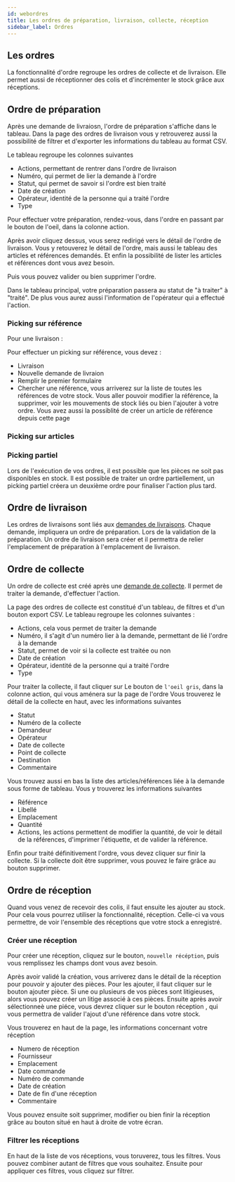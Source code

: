 ```yaml
---
id: webordres
title: Les ordres de préparation, livraison, collecte, réception
sidebar_label: Ordres
---
```



## Les ordres

La fonctionnalité d'ordre regroupe les ordres de collecte et de livraison. Elle permet aussi de réceptionner des colis et d'incrémenter le stock grâce aux réceptions.  

## Ordre de préparation

Après une demande de livraiosn, l'ordre de préparation s'affiche dans le tableau. Dans la page des ordres de livraison vous y retrouverez aussi la possibilité de filtrer et d'exporter les informations du tableau au format CSV. 

Le tableau regroupe les colonnes suivantes 
* Actions, permettant de rentrer dans l'ordre de livraison
* Numéro, qui permet de lier la demande à l'ordre
* Statut, qui permet de savoir si l'ordre est bien traité
* Date de création
* Opérateur, identité de la personne qui a traité l'ordre
* Type

Pour effectuer votre préparation, rendez-vous, dans l'ordre en passant par le bouton de l'oeil, dans la colonne action. 

Après avoir cliquez dessus, vous serez redirigé vers le détail de l'ordre de livraison. Vous y retouverez le détail de l'ordre, mais aussi le tableau des articles et références demandés. Et enfin la possibilité de lister les articles et références dont vous avez besoin. 

Puis vous pouvez valider ou bien supprimer l'ordre. 

Dans le tableau principal, votre préparation passera au statut de "à traiter" à "traité". De plus vous aurez aussi l'information de l'opérateur qui a effectué l'action. 

### Picking sur référence

Pour une livraison :

Pour effectuer un picking sur référence, vous devez :

* Livraison 
* Nouvelle demande de livraion 
* Remplir le premier formulaire
* Chercher une référence, vous arriverez sur la liste de toutes les références de votre stock. Vous aller pouvoir modifier la référence, la supprimer, voir les mouvements de stock liés ou bien l'ajouter à votre ordre. Vous avez aussi la possiblité de créer un article de référence depuis cette page

### Picking sur articles



### Picking partiel

Lors de l'exécution de vos ordres, il est possible que les pièces ne soit pas disponibles en stock. Il est possible de traiter un ordre partiellement, un picking partiel créera un deuxième ordre pour finaliser l'action plus tard. 

## Ordre de livraison

Les ordres de livraisons sont liés aux [demandes de livraisons](webdemandes.md). Chaque demande, impliquera un ordre de préparation. Lors de la validation de la préparation. Un ordre de livraison sera créer et il permettra de relier l'emplacement de préparation à l'emplacement de livraison. 

## Ordre de collecte

Un ordre de collecte est créé après une [demande de collecte](webdemandes.md). Il permet de traiter la demande, d'effectuer l'action. 

La page des ordres de collecte est constitué d'un tableau, de filtres et d'un bouton export CSV. 
Le tableau regroupe les colonnes suivantes :
* Actions, cela vous permet de traiter la demande
* Numéro, il s'agit d'un numéro lier à la demande, permettant de lié l'ordre à la demande
* Statut, permet de voir si la collecte est traitée ou non
* Date de création	
* Opérateur, identité de la personne qui a traité l'ordre	
* Type

Pour traiter la collecte, il faut cliquer sur 
Le bouton de `l'oeil gris`, dans la colonne action, qui vous aménera sur la page de l'ordre
Vous trouverez le détail de la collecte en haut, avec les informations suivantes 
* Statut
* Numéro de la collecte
* Demandeur
* Opérateur
* Date de collecte
* Point de collecte
* Destination
* Commentaire                                         
  

Vous trouvez aussi en bas la liste des articles/références liée à la demande sous forme de tableau. Vous y trouverez les informations suivantes 
* Référence	
* Libellé	
* Emplacement	
* Quantité	
* Actions, les actions permettent de modifier la quantité, de voir le détail de la références, d'imprimer l'étiquette, et de valider la référence. 

Enfin pour traité définitivement l'ordre, vous devez cliquer sur finir la collecte. 
Si la collecte doit être supprimer, vous pouvez le faire grâce au bouton supprimer. 


## Ordre de réception

Quand vous venez de recevoir des colis, il faut ensuite les ajouter au stock. 
Pour cela vous pourrez utiliser la fonctionnalité, réception. 
Celle-ci va vous permettre, de voir l'ensemble des réceptions que votre stock a enregistré.

### Créer une réception

Pour créer une réception, cliquez sur le bouton, `nouvelle récéption`, puis vous remplissez les champs dont vous avez besoin. 

Après avoir validé la création, vous arriverez dans le détail de la réception pour pouvoir y ajouter des pièces.
Pour les ajouter, il faut cliquer sur le bouton ajouter pièce. Si une ou plusieurs de vos pièces sont litigieuses, alors vous pouvez créer un litige associé à ces pièces.  Ensuite après avoir sélectionneè une piéce, vous devrez cliquer sur le bouton réception , qui vous permettra de valider l'ajout d'une référence dans votre stock. 

Vous trouverez en haut de la page, les informations concernant votre réception 

* Numero de réception
* Fournisseur
* Emplacement
* Date commande
* Numéro de commande
* Date de création 
* Date de fin d'une réception 
* Commentaire

Vous pouvez ensuite soit supprimer, modifier ou bien finir la réception grâce au bouton situé en haut à droite de votre écran. 

### Filtrer les réceptions

En haut de la liste de vos réceptions, vous toruverez, tous les filtres. Vous pouvez combiner autant de filtres que vous souhaitez. Ensuite pour appliquer ces filtres, vous cliquez sur filtrer. 

